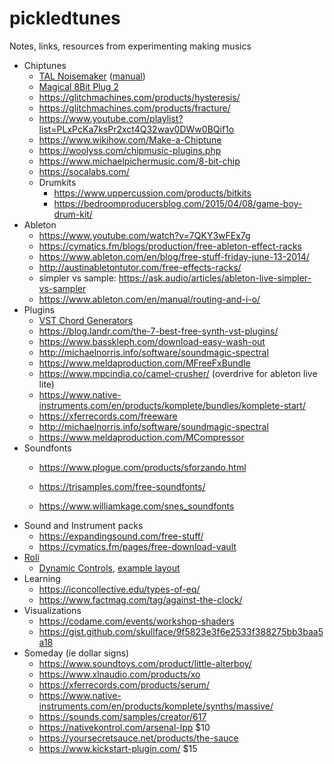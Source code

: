 # pickledtunes
Notes, links, resources from experimenting making musics

- Chiptunes
  - [TAL Noisemaker](https://tal-software.com/products/tal-noisemaker) ([manual](https://tal-software.com//downloads/docs/TAL%20Noisemaker%20User%20Guide%201.0.pdf))
  - [Magical 8Bit Plug 2](http://ymck.net/en/download/magical8bitplug/index.html)
  - https://glitchmachines.com/products/hysteresis/
  - https://glitchmachines.com/products/fracture/
  - https://www.youtube.com/playlist?list=PLxPcKa7ksPr2xct4Q32wav0DWw0BQif1o
  - https://www.wikihow.com/Make-a-Chiptune
  - https://woolyss.com/chipmusic-plugins.php
  - https://www.michaelpichermusic.com/8-bit-chip
  - https://socalabs.com/
  - Drumkits
    - https://www.uppercussion.com/products/bitkits
    - https://bedroomproducersblog.com/2015/04/08/game-boy-drum-kit/
- Ableton
  - https://www.youtube.com/watch?v=7QKY3wFEx7g
  - https://cymatics.fm/blogs/production/free-ableton-effect-racks
  - https://www.ableton.com/en/blog/free-stuff-friday-june-13-2014/
  - http://austinabletontutor.com/free-effects-racks/
  - simpler vs sample: https://ask.audio/articles/ableton-live-simpler-vs-sampler
  - https://www.ableton.com/en/manual/routing-and-i-o/
- Plugins
  - [VST Chord Generators](http://www.sidebrain.net/chord-generators/)
  - https://blog.landr.com/the-7-best-free-synth-vst-plugins/
  - https://www.basskleph.com/download-easy-wash-out
  - http://michaelnorris.info/software/soundmagic-spectral
  - https://www.meldaproduction.com/MFreeFxBundle
  - https://www.mpcindia.co/camel-crusher/  (overdrive for ableton live lite)
  - https://www.native-instruments.com/en/products/komplete/bundles/komplete-start/
  - https://xferrecords.com/freeware
  - http://michaelnorris.info/software/soundmagic-spectral
  - https://www.meldaproduction.com/MCompressor
- Soundfonts
  - https://www.plogue.com/products/sforzando.html
  - https://trisamples.com/free-soundfonts/
  
  - https://www.williamkage.com/snes_soundfonts
- Sound and Instrument packs
  - https://expandingsound.com/free-stuff/
  - https://cymatics.fm/pages/free-download-vault
- [Roli](https://roli.com/)
  - [Dynamic Controls](https://swonic.com/dynamic-controls/), [example layout](https://www.reddit.com/r/ROLI/comments/gjlcfq/roli_lightpad_block_dynamic_controls/)
- Learning
  - https://iconcollective.edu/types-of-eq/
  - https://www.factmag.com/tag/against-the-clock/
- Visualizations
  - https://codame.com/events/workshop-shaders
  - https://gist.github.com/skullface/9f5823e3f6e2533f388275bb3baa5a18
- Someday (ie dollar signs)
  - https://www.soundtoys.com/product/little-alterboy/
  - https://www.xlnaudio.com/products/xo
  - https://xferrecords.com/products/serum/
  - https://www.native-instruments.com/en/products/komplete/synths/massive/
  - https://sounds.com/samples/creator/617
  - https://nativekontrol.com/arsenal-lpp $10
  - https://yoursecretsauce.net/products/the-sauce
  - https://www.kickstart-plugin.com/ $15
